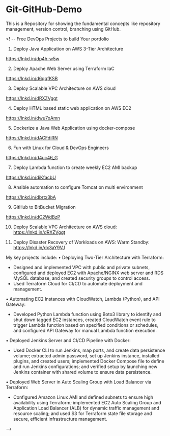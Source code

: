 # Git-GitHub-Demo
This is a Repository for showing the fundamental concepts like repository management, version control, branching using GitHub. 

<! -- 
Free DevOps Projects to build Your portfolio


1. Deploy Java Application on AWS 3-Tier Architecture

https://lnkd.in/dp4h-w5w

2. Deploy Apache Web Server using Terraform IaC

https://lnkd.in/d6qqfKSB

3. Deploy Scalable VPC Architecture on AWS cloud

https://lnkd.in/dRXZVggt

4. Deploy HTML based static web application on AWS EC2

https://lnkd.in/dwu7xAmn

5. Dockerize a Java Web Application using docker-compose

https://lnkd.in/dACFdiRN

6. Fun with Linux for Cloud & DevOps Engineers

https://lnkd.in/d4uc46_G

7. Deploy Lambda function to create weekly EC2 AMI backup

https://lnkd.in/diKfacbU

8. Ansible automation to configure Tomcat on multi environment

https://lnkd.in/dbrtx3bA

9. GitHub to BitBucket Migration

https://lnkd.in/dC2WdBzP

10. Deploy Scalable VPC Architecture on AWS cloud: https://lnkd.in/dRXZVggt

11. Deploy Disaster Recovery of Workloads on AWS: Warm Standby: https://lnkd.in/dx3aY9VJ

My key projects include:
• Deploying Two-Tier Architecture with Terraform:
- Designed and implemented VPC with public and private subnets, configured and deployed EC2 with Apache/NGINX web server and RDS MySQL database, and created security groups to control access.
- Used Terraform Cloud for CI/CD to automate deployment and management.

• Automating EC2 Instances with CloudWatch, Lambda (Python), and API Gateway:
- Developed Python Lambda function using Boto3 library to identify and shut down tagged EC2 instances, created CloudWatch event rule to trigger Lambda function based on specified conditions or schedules, and configured API Gateway for manual Lambda function execution.

• Deployed Jenkins Server and CI/CD Pipeline with Docker:
- Used Docker CLI to run Jenkins, map ports, and create data persistence volume; extracted admin password, set up Jenkins instance, installed plugins, and created users; implemented Docker Compose file to define and run Jenkins configurations; and verified setup by launching new Jenkins
container with shared volume to ensure data persistence.

• Deployed Web Server in Auto Scaling Group with Load Balancer via Terraform:
- Configured Amazon Linux AMI and defined subnets to ensure high availability using Terraform; implemented EC2 Auto Scaling Group and Application Load Balancer (ALB) for dynamic traffic management and resource scaling; and used S3 for Terraform state file storage and secure, efficient infrastructure management.




-->
